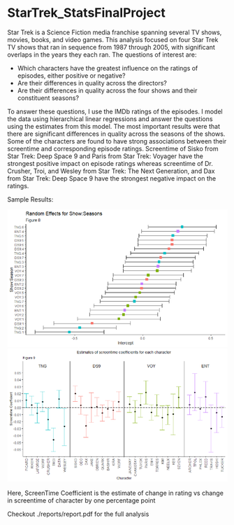 # StarTrek_StatsFinalProject

Star Trek is a Science Fiction media franchise spanning several TV shows, movies, books, and video games. This analysis focused on four Star Trek TV shows that ran in sequence from 1987 through 2005, with significant overlaps in the years they each ran. The questions of interest are:

- Which characters have the greatest influence on the ratings of episodes, either positive or negative?
- Are their differences in quality across the directors?
- Are their differences in quality across the four shows and their constituent seasons?

To answer these questions, I use the IMDb ratings of the episodes. I model the data using hierarchical linear regressions and answer the questions using the estimates from this model. The most important results were that there are significant differences in quality across the seasons of the shows. Some of the characters are found to have strong associations between their screentime and corresponding episode ratings. Screentime of Sisko from Star Trek: Deep Space 9 and Paris from Star Trek: Voyager have the strongest positive impact on episode ratings whereas screentime of Dr. Crusher, Troi, and Wesley from Star Trek: The Next Generation, and Dax from Star Trek: Deep Space 9 have the strongest negative impact on the ratings.


Sample Results:  


![Alt text](./reports/show_season_dotplot.png?raw=true)
![plot](./reports/screentime_coef.png?raw=true)


Here, ScreenTime Coefficient is the estimate of change in rating vs change in screentime of character by one percentage point

Checkout ./reports/report.pdf for the full analysis
